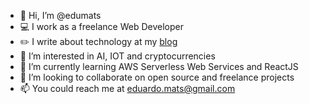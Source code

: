 - 👋 Hi, I’m @edumats
- 💻 I work as a freelance Web Developer
- ✏️ I write about technology at my [blog](https://edumats.dev/) 
- 👀 I’m interested in AI, IOT and cryptocurrencies
- 🌱 I’m currently learning AWS Serverless Web Services and ReactJS
- 💞️ I’m looking to collaborate on open source and freelance projects
- 📫 You could reach me at eduardo.mats@gmail.com

<!---
edumats/edumats is a ✨ special ✨ repository because its `README.md` (this file) appears on your GitHub profile.
You can click the Preview link to take a look at your changes.
--->
